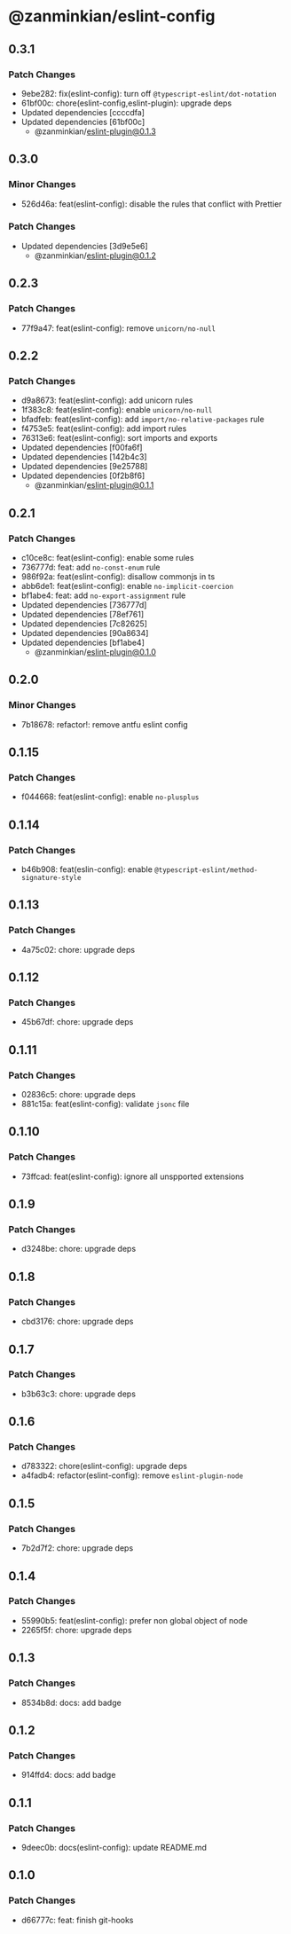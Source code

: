 # @zanminkian/eslint-config

## 0.3.1

### Patch Changes

- 9ebe282: fix(eslint-config): turn off `@typescript-eslint/dot-notation`
- 61bf00c: chore(eslint-config,eslint-plugin): upgrade deps
- Updated dependencies [ccccdfa]
- Updated dependencies [61bf00c]
  - @zanminkian/eslint-plugin@0.1.3

## 0.3.0

### Minor Changes

- 526d46a: feat(eslint-config): disable the rules that conflict with Prettier

### Patch Changes

- Updated dependencies [3d9e5e6]
  - @zanminkian/eslint-plugin@0.1.2

## 0.2.3

### Patch Changes

- 77f9a47: feat(eslint-config): remove `unicorn/no-null`

## 0.2.2

### Patch Changes

- d9a8673: feat(eslint-config): add unicorn rules
- 1f383c8: feat(eslint-config): enable `unicorn/no-null`
- bfadfeb: feat(eslint-config): add `import/no-relative-packages` rule
- f4753e5: feat(eslint-config): add import rules
- 76313e6: feat(eslint-config): sort imports and exports
- Updated dependencies [f00fa6f]
- Updated dependencies [142b4c3]
- Updated dependencies [9e25788]
- Updated dependencies [0f2b8f6]
  - @zanminkian/eslint-plugin@0.1.1

## 0.2.1

### Patch Changes

- c10ce8c: feat(eslint-config): enable some rules
- 736777d: feat: add `no-const-enum` rule
- 986f92a: feat(eslint-config): disallow commonjs in ts
- abb6de1: feat(eslint-config): enable `no-implicit-coercion`
- bf1abe4: feat: add `no-export-assignment` rule
- Updated dependencies [736777d]
- Updated dependencies [78ef761]
- Updated dependencies [7c82625]
- Updated dependencies [90a8634]
- Updated dependencies [bf1abe4]
  - @zanminkian/eslint-plugin@0.1.0

## 0.2.0

### Minor Changes

- 7b18678: refactor!: remove antfu eslint config

## 0.1.15

### Patch Changes

- f044668: feat(eslint-config): enable `no-plusplus`

## 0.1.14

### Patch Changes

- b46b908: feat(eslin-config): enable `@typescript-eslint/method-signature-style`

## 0.1.13

### Patch Changes

- 4a75c02: chore: upgrade deps

## 0.1.12

### Patch Changes

- 45b67df: chore: upgrade deps

## 0.1.11

### Patch Changes

- 02836c5: chore: upgrade deps
- 881c15a: feat(eslint-config): validate `jsonc` file

## 0.1.10

### Patch Changes

- 73ffcad: feat(eslint-config): ignore all unspported extensions

## 0.1.9

### Patch Changes

- d3248be: chore: upgrade deps

## 0.1.8

### Patch Changes

- cbd3176: chore: upgrade deps

## 0.1.7

### Patch Changes

- b3b63c3: chore: upgrade deps

## 0.1.6

### Patch Changes

- d783322: chore(eslint-config): upgrade deps
- a4fadb4: refactor(eslint-config): remove `eslint-plugin-node`

## 0.1.5

### Patch Changes

- 7b2d7f2: chore: upgrade deps

## 0.1.4

### Patch Changes

- 55990b5: feat(eslint-config): prefer non global object of node
- 2265f5f: chore: upgrade deps

## 0.1.3

### Patch Changes

- 8534b8d: docs: add badge

## 0.1.2

### Patch Changes

- 914ffd4: docs: add badge

## 0.1.1

### Patch Changes

- 9deec0b: docs(eslint-config): update README.md

## 0.1.0

### Patch Changes

- d66777c: feat: finish git-hooks
